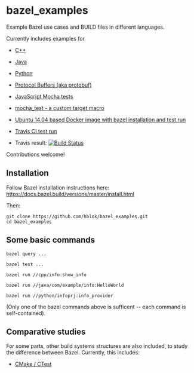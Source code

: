 # bazel_examples
Example Bazel use cases and BUILD files in different languages.

Currently includes examples for
  - [C++](cpp)
  - [Java](java)
  - [Python](python)
  - [Protocol Buffers (aka protobuf)](protobuf/phonebook)
  - [JavaScript Mocha tests](js/mocha)
  
  - [mocha_test - a custom target macro](js/mocha/mocha_test.bzl)
  
  - [Ubuntu 14.04 based Docker image with bazel installation and test run](tools/docker/trusty)
  - [Travis CI test run](.travis.yml)  
  - Travis result: [![Build Status](https://travis-ci.org/hblok/bazel_examples.svg?branch=master)](https://travis-ci.org/hblok/bazel_examples)

Contributions welcome!


## Installation

Follow Bazel installation instructions here:  
https://docs.bazel.build/versions/master/install.html

Then:  

    git clone https://github.com/hblok/bazel_examples.git
    cd bazel_examples


## Some basic commands

    bazel query ...

    bazel test ...

    bazel run //cpp/info:show_info
    
    bazel run //java/com/example/info:HelloWorld
    
    bazel run //python/infoprj:info_provider

(Only one of the bazel commands above is sufficent -- each command is self-contained).


## Comparative studies

For some parts, other build systems structures are also included, to study the difference between Bazel. Currently, this includes:

  - [CMake / CTest](https://github.com/hblok/bazel_examples/search?q=ctest)

